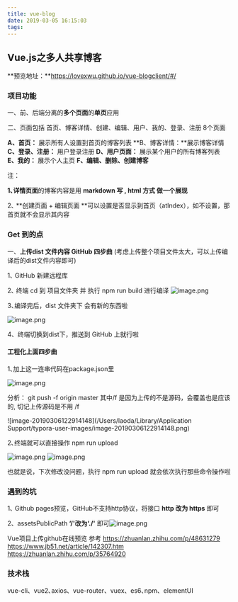 ```yaml
---
title: vue-blog
date: 2019-03-05 16:15:03
tags:
---
```


## Vue.js之多人共享博客



**预览地址：**https://lovexwu.github.io/vue-blogclient/#/



### 项目功能

一、前、后端分离的**多个页面**的**单页**应用

二、页面包括 首页、博客详情、创建、编辑、用户、我的、登录、注册 8个页面

 **A、首页：** 展示所有人设置到首页的博客列表
 **B、博客详情：**展示博客详情
 **C、登录、注册：** 用户登录注册
 **D、用户页面：** 展示某个用户的所有博客列表
 **E、我的：** 展示个人主页
 **F、编辑、删除、创建博客**

注：

**1､详情页面**的博客内容是用 **markdown 写 , html 方式 做一个展现**

2､ **创建页面 + 编辑页面 **可以设置是否显示到首页（atIndex），如不设置，那首页就不会显示其内容



### Get 到的点

一、**上传dist 文件内容 GitHub 四步曲**   (考虑上传整个项目文件太大，可以上传编译后的dist文件内容即可)

1､ GitHub 新建远程库

2､ 终端 cd 到 项目文件夹 并 执行 npm run build 进行编译
![image.png](https://upload-images.jianshu.io/upload_images/14339384-1c7b52aca910751d.png?imageMogr2/auto-orient/strip%7CimageView2/2/w/1240)



3､编译完后，dist 文件夹下 会有新的东西啦

![image.png](https://upload-images.jianshu.io/upload_images/14339384-9c1e49e63379181e.png?imageMogr2/auto-orient/strip%7CimageView2/2/w/1240)

4、终端切换到dist下，推送到 GitHub 上就行啦



#### 工程化上面四步曲

1､加上这一连串代码在package.json里

![image.png](https://upload-images.jianshu.io/upload_images/14339384-27b4a5b06088e1f9.png?imageMogr2/auto-orient/strip%7CimageView2/2/w/1240)



分析： git push -f origin master  其中/f 是因为上传的不是源码，会覆盖也是应该的, 切记上传源码是不用 /f 

![image-20190306122914148](/Users/laoda/Library/Application Support/typora-user-images/image-20190306122914148.png)



2､终端就可以直接操作 npm run upload

![image.png](https://upload-images.jianshu.io/upload_images/14339384-0d2ee3934dcd056a.png?imageMogr2/auto-orient/strip%7CimageView2/2/w/1240)
![image.png](https://upload-images.jianshu.io/upload_images/14339384-f991ecf697e35a3a.png?imageMogr2/auto-orient/strip%7CimageView2/2/w/1240)

也就是说，下次修改没问题，执行 npm run upload 就会依次执行那些命令操作啦



### 遇到的坑

1､ Github pages预览，GitHub不支持http协议，将接口 **http 改为 https** 即可

2、assetsPublicPath **‘/'改为‘./'** 即可![image.png](https://upload-images.jianshu.io/upload_images/14339384-2247ad058106ad3b.png?imageMogr2/auto-orient/strip%7CimageView2/2/w/1240)



Vue项目上传github在线预览 参考
https://zhuanlan.zhihu.com/p/48631279
https://www.jb51.net/article/142307.htm
https://zhuanlan.zhihu.com/p/35764920



### 技术栈

vue-cli、vue2､axios、vue-router、vuex、es6､npm、elementUI